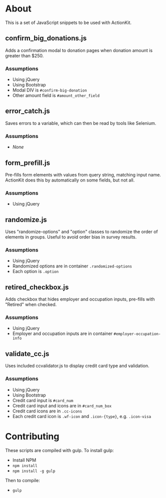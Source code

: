 # About

This is a set of JavaScript snippets to be used with ActionKit.

## confirm_big_donations.js

Adds a confirmation modal to donation pages when donation amount is greater than $250.

### Assumptions

* Using jQuery
* Using Bootstrap
* Modal DIV is `#confirm-big-donation`
* Other amount field is `#amount_other_field`

## error_catch.js

Saves errors to a variable, which can then be read by tools like Selenium.

### Assumptions

* _None_

## form_prefill.js

Pre-fills form elements with values from query string, matching input name. ActionKit does this by automatically on some fields, but not all.

### Assumptions

* Using jQuery

## randomize.js

Uses "randomize-options" and "option" classes to randomize the order of elements in groups. Useful to avoid order bias in survey results.

### Assumptions

* Using jQuery
* Randomized options are in container `.randomized-options`
* Each option is `.option`

## retired_checkbox.js

Adds checkbox that hides employer and occupation inputs, pre-fills with "Retired" when checked.

### Assumptions

* Using jQuery
* Employer and occupation inputs are in container `#employer-occupation-info`

## validate_cc.js

Uses included ccvalidator.js to display credit card type and validation.

### Assumptions

* Using jQuery
* Using Bootstrap
* Credit card input is `#card_num`
* Credit card input and icons are in `#card_num_box`
* Credit card icons are in `.cc-icons`
* Each credit card icon is `.wf-icon` and `.icon-{type}`, e.g. `.icon-visa`

# Contributing

These scripts are compiled with gulp. To install gulp:

* Install NPM
* `npm install`
* `npm install -g gulp`

Then to compile:

* `gulp`
